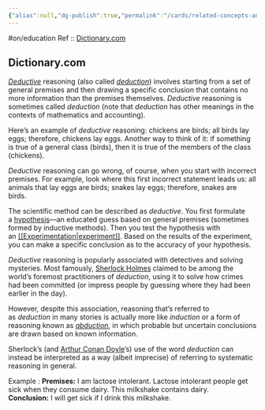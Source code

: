 ```yaml
---
{"alias":null,"dg-publish":true,"permalink":"/cards/related-concepts-and-theories/deductive/","dgPassFrontmatter":true,"created":"2023-01-03T21:09:33.203+01:00","updated":"2023-05-02T10:39:17.116+02:00"}
---
```


#on/education 
Ref :: [Dictionary.com](https://www.dictionary.com/)

## Dictionary.com 

[_Deductive_](https://www.dictionary.com/browse/deductive) reasoning (also called _[deduction](https://www.dictionary.com/browse/deduction)_) involves starting from a set of general premises and then drawing a specific conclusion that contains no more information than the premises themselves. _Deductive_ reasoning is sometimes called _deduction_ (note that _deduction_ has other meanings in the contexts of mathematics and accounting).

Here’s an example of _deductive_ reasoning: chickens are birds; all birds lay eggs; therefore, chickens lay eggs. Another way to think of it: if something is true of a general class (birds), then it is true of the members of the class (chickens).

_Deductive_ reasoning can go wrong, of course, when you start with incorrect premises. For example, look where this first incorrect statement leads us: all animals that lay eggs are birds; snakes lay eggs; therefore, snakes are birds.

The scientific method can be described as _deductive_. You first formulate a [hypothesis](https://www.dictionary.com/browse/hypothesis)—an educated guess based on general premises (sometimes formed by inductive methods). Then you test the hypothesis with an [[[Experimentation\|experiment]]](https://www.dictionary.com/browse/experiment). Based on the results of the experiment, you can make a specific conclusion as to the accuracy of your hypothesis.

_Deductive_ reasoning is popularly associated with detectives and solving mysteries. Most famously, [Sherlock Holmes](https://www.dictionary.com/browse/holmes) claimed to be among the world’s foremost practitioners of _deduction_, using it to solve how crimes had been committed (or impress people by guessing where they had been earlier in the day).

However, despite this association, reasoning that’s referred to as _deduction_ in many stories is actually more like _induction_ or a form of reasoning known as _[abduction](https://www.dictionary.com/browse/abduction)_, in which probable but uncertain conclusions are drawn based on known information.

Sherlock’s (and [Arthur Conan Doyle](https://www.dictionary.com/browse/conan-doyle)’s) use of the word _deduction_ can instead be interpreted as a way (albeit imprecise) of referring to systematic reasoning in general.

Example : 
**Premises:** I am lactose intolerant. Lactose intolerant people get sick when they consume dairy. This milkshake contains dairy.  
**Conclusion:** I will get sick if I drink this milkshake.
